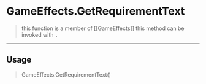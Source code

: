 # GameEffects.GetRequirementText
> this function is a member of [[GameEffects]]
> this method can be invoked with `.`
-----
## Usage
> GameEffects.GetRequirementText()

